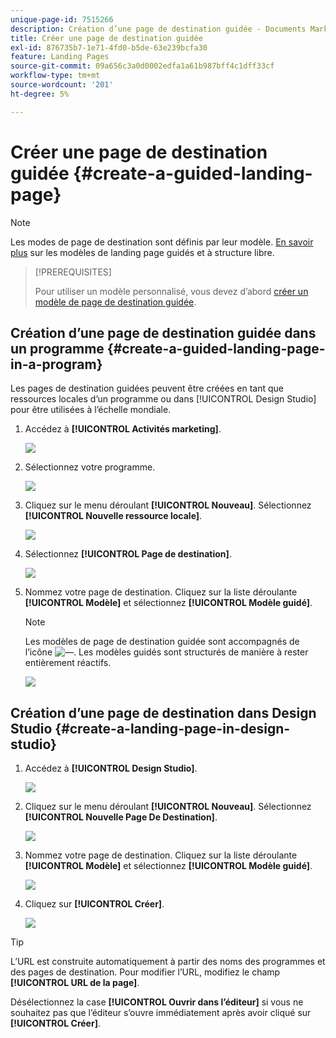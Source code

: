 ```yaml
---
unique-page-id: 7515266
description: Création d’une page de destination guidée - Documents Marketo - Documentation du produit
title: Créer une page de destination guidée
exl-id: 876735b7-1e71-4fd0-b5de-63e239bcfa30
feature: Landing Pages
source-git-commit: 09a656c3a0d0002edfa1a61b987bff4c1dff33cf
workflow-type: tm+mt
source-wordcount: '201'
ht-degree: 5%

---
```


# Créer une page de destination guidée {#create-a-guided-landing-page}

>[!NOTE]
>
>Les modes de page de destination sont définis par leur modèle. [En savoir plus](/help/marketo/product-docs/demand-generation/landing-pages/understanding-landing-pages/understanding-free-form-vs-guided-landing-pages.md) sur les modèles de landing page guidés et à structure libre.

>[!PREREQUISITES]
>
>Pour utiliser un modèle personnalisé, vous devez d’abord [créer un modèle de page de destination guidée](/help/marketo/product-docs/demand-generation/landing-pages/landing-page-templates/create-a-guided-landing-page-template.md).

## Création d’une page de destination guidée dans un programme {#create-a-guided-landing-page-in-a-program}

Les pages de destination guidées peuvent être créées en tant que ressources locales d’un programme ou dans [!UICONTROL Design Studio] pour être utilisées à l’échelle mondiale.

1. Accédez à **[!UICONTROL Activités marketing]**.

   ![](assets/one-1.png)

1. Sélectionnez votre programme.

   ![](assets/image2015-5-26-9-3a24-3a2.png)

1. Cliquez sur le menu déroulant **[!UICONTROL Nouveau]**. Sélectionnez **[!UICONTROL Nouvelle ressource locale]**.

   ![](assets/image2015-5-26-9-3a25-3a36.png)

1. Sélectionnez **[!UICONTROL Page de destination]**.

   ![](assets/four.png)

1. Nommez votre page de destination. Cliquez sur la liste déroulante **[!UICONTROL Modèle]** et sélectionnez **[!UICONTROL Modèle guidé]**.

   >[!NOTE]
   >
   >Les modèles de page de destination guidée sont accompagnés de l’icône ![—](assets/image2015-5-26-9-3a26-3a51.png). Les modèles guidés sont structurés de manière à rester entièrement réactifs.

   ![](assets/image2015-5-24-15-3a47-3a56.png)

## Création d’une page de destination dans Design Studio {#create-a-landing-page-in-design-studio}

1. Accédez à **[!UICONTROL Design Studio]**.

   ![](assets/six.png)

1. Cliquez sur le menu déroulant **[!UICONTROL Nouveau]**. Sélectionnez **[!UICONTROL Nouvelle Page De Destination]**.

   ![](assets/seven.png)

1. Nommez votre page de destination. Cliquez sur la liste déroulante **[!UICONTROL Modèle]** et sélectionnez **[!UICONTROL Modèle guidé]**.

   ![](assets/image2015-5-26-9-3a27-3a34.png)

1. Cliquez sur **[!UICONTROL Créer]**.

   ![](assets/image2015-5-26-9-3a28-3a8.png)

>[!TIP]
>
>L’URL est construite automatiquement à partir des noms des programmes et des pages de destination. Pour modifier l’URL, modifiez le champ **[!UICONTROL URL de la page]**.
>
>Désélectionnez la case **[!UICONTROL Ouvrir dans l’éditeur]** si vous ne souhaitez pas que l’éditeur s’ouvre immédiatement après avoir cliqué sur **[!UICONTROL Créer]**.
